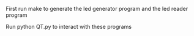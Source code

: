 First run make to generate the led generator program and the led reader program

Run python QT.py to interact with these programs
